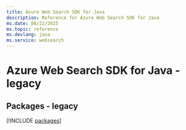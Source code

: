 ```yaml
---
title: Azure Web Search SDK for Java
description: Reference for Azure Web Search SDK for Java
ms.date: 08/22/2025
ms.topic: reference
ms.devlang: java
ms.service: websearch
---
```

# Azure Web Search SDK for Java - legacy
## Packages - legacy
[!INCLUDE [packages](web-search-index.md)]